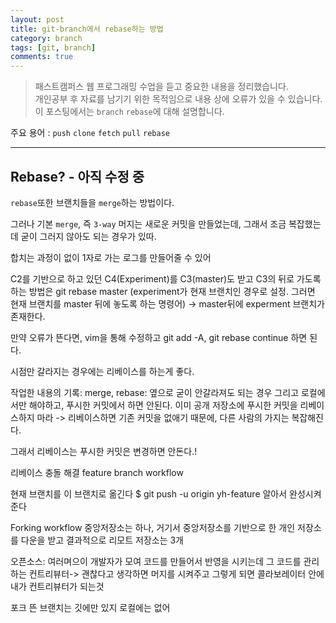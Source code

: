 ```yaml
---
layout: post
title: git-branch에서 rebase하는 방법
category: branch
tags: [git, branch]
comments: true
---
```


> 패스트캠퍼스 웹 프로그래밍 수업을 듣고 중요한 내용을 정리했습니다.     
개인공부 후 자료를 남기기 위한 목적임으로 내용 상에 오류가 있을 수 있습니다.      
> 이 포스팅에서는 `branch` `rebase`에 대해 설명합니다.

주요 용어 :  `push` `clone` `fetch` `pull` `rebase`
<hr>

## Rebase? - 아직 수정 중

`rebase`또한 브랜치들을 `merge`하는 방법이다.

그러나 기본 `merge`, 즉 `3-way`
머지는 새로운 커밋을 만들었는데, 그래서 조금 복잡했는데
굳이 그러지 않아도 되는 경우가 있따.

합치는 과정이 없이 1자로 가는 로그를 만들어줄 수 있어

C2를 기반으로 하고 있던 C4(Experiment)를 C3(master)도 받고 C3의 뒤로 가도록 하는 방법은
git rebase master (experiment가 현재 브랜치인 경우로 설정. 그러면 현재 브랜치를 master 뒤에 놓도록 하는 명령어)
-> master뒤에 experment 브랜치가 존재한다.

만약 오류가 뜬다면,
vim을 통해 수정하고 git add -A, git rebase continue 하면 된다.

시점만 갈라지는 경우에는 리베이스를 하는게 좋다.

작업한 내용의 기록: merge,
rebase: 옆으로 굳이 안갈라져도 되는 경우
그리고 로컬에서만 해야하고, 푸시한 커밋에서 하면 안된다.
이미 공개 저장소에 푸시한 커밋을 리베이스하지 마라
-> 리베이스하면 기존 커밋을 없애기 때문에, 다른 사람의 가지는 복잡해진다.

그래서 리베이스는 푸시한 커밋은 변경하면 안돈다.!

리베이스 충돌 해결
feature branch workflow

현재 브랜치를 이 브랜치로 옮긴다
$ git push -u origin yh-feature
알아서 완성시켜준다

Forking workflow
중앙저장소는 하나, 거기서 중앙저장소를 기반으로 한 개인 저장소를 다운을 받고 결과적으로 리모트 저장소는 3개

오픈소스: 여러며으이 개발자가 모여 코드를 만들어서 반영을 시키는데
그 코드를 관리하는 컨트리뷰터-> 괜찮다고 생각하면 머지를 시켜주고
그렇게 되면 콜라보레이터 안에 내가 컨트리뷰터가 되는것

포크 뜬 브랜치는 깃에만 있지 로컬에는 없어
